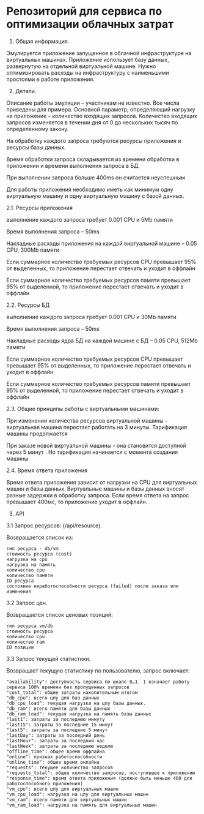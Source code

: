# Репозиторий для сервиса по оптимизации облачных затрат

1. Общая информация. 

Эмулируется приложение запущенное в облачной инфраструктуре на виртуальных машинах. Приложение использует базу данных, развернутую на отдельной виртуальной машине. Нужно оптимизировать расходы на инфраструктуру с наименьшими простоями в работе приложения.

2. Детали.

Описание работы эмуляции – участникам не известно. Все числа приведены для примера. Основной параметр, определяющий нагрузку на приложение – количество входящих запросов. Количество входящих запросов изменяется в течении дня от 0 до нескольких тысяч по определенному закону. 

На обработку каждого запроса требуются ресурсы приложения и ресурсы базы данных.

Время обработки запроса складывается из времени обработки в приложении и времени выполнения запроса в БД.

При выполнении запроса больше 400ms он считается неуспешным 

Для работы приложения необходимо иметь как минимум одну виртуальную машину и одну виртуальную машину с базой данных.

2.1. Ресурсы приложения

выполнение каждого запроса требует 0.001 CPU и 5Mb памяти

Время выполнения запроса – 50ms 

Накладные расходы приложения на каждой виртуальной машине – 0.05 CPU, 300Mb памяти

Если суммарное количество требуемых ресурсов CPU превышает 95% от выделенных, то приложение перестает отвечать и уходит в оффлайн

Если суммарное количество требуемых ресурсов памяти превышает 95% от выделенной, то приложение перестает отвечать и уходит в оффлайн

2.2. Ресурсы БД

выполнение каждого запроса требует 0.001 CPU и 30Mb памяти

Время выполнения запроса – 50ms 

Накладные расходы ядра БД на каждой машине с БД – 0.05 CPU, 512Mb памяти

Если суммарное количество требуемых ресурсов CPU превышает превышает 95% от выделенных, то приложение перестает отвечать и уходит в оффлайн

Если суммарное количество требуемых ресурсов памяти превышает 95% от выделенной, то приложение перестает отвечать и уходит в оффлайн

2.3. Общие принципы работы с виртуальными машинами:

При изменении количества ресурсов виртуальной машины - виртуальная машина перестает работать на 3 минуты. Тарификация машины продолжается

При заказе новой виртуальной машины - она становится доступной через 5 минут . Но тарификация начинается с момента создания машины

2.4. Время ответа приложения

Время ответа приложения зависит от нагрузки на CPU для виртуальных машин и базы данных. Виртуальные машины и базы данных вносят разные задержки в обработку запроса. Если время ответа на запрос превышает 400мс, то приложение уходит в оффлайн.

3. API

3.1 Запрос ресурсов: (/api/resource).

Возвращается список из:
```
тип ресурса - db/vm
стоимость ресурса (cost)
нагрузка на cpu
нагрузка на память
количество cpu
количество памяти
ID ресурса
состояние неработоспособности ресурса (failed) после заказа или изменения
```

3.2 Запрос цен.

Возвращается список ценовых позиций:
```
тип ресурса vm/db
стоимость ресурса
количество cpu
количество ram
ID позиции
```

3.3 Запрос текущей статистики.

Возвращает текущую статистику по пользователю, запрос включает:
```
"availability": доступность сервиса по шкале 0…1. 1 означает работу сервиса 100% времени без пропущенных запросов
"cost_total": общие затраты накопительным итогом
"db_cpu": всего цпу для баз данных
"db_cpu_load": текущая нагрузка на цпу базы данных. 
"db_ram": всего памяти для базы данных
"db_ram_load": текущая нагрузка на память базы данных
"last1": затраты за последнюю минуту
"last15": затраты за последние 15 минут
"last5": затраты за последние 5 минут
"lastDay": затраты за последний день
"lastHour": затраты за последний час
"lastWeek": затраты за последнюю неделю
"offline_time": общее время оффлайна
"online": признак работоспособности
"online_time": общее время онлайна
"requests": текущее количество запросов
"requests_total": общее количество запросов, поступившее к приложению
"response_time": время ответа приложения (должно быть меньше 400 для работоспособного приложения)
"vm_cpu": всего цпу для виртуальных машин
"vm_cpu_load": нагрузка на цпу для виртуальных машин
"vm_ram": всего памяти для виртуальных машин
"vm_ram_load": нагрузка на память для виртуальных машин
```